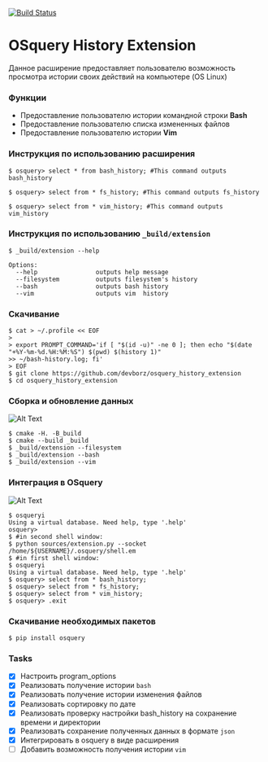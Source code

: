 [![Build Status](https://travis-ci.com/devborz/osquery_history_extension.svg?token=rrbTiACLSyD7Yjcuyygg&branch=master)](https://travis-ci.com/devborz/osquery_history_extension)

# OSquery History Extension

Данное расширение предоставляет пользователю возможность просмотра истории
своих действий на компьютере (OS Linux)

### Функции

* Предоставление пользователю истории командной строки **Bash**
* Предоставление пользователю списка измененных файлов
* Предоставление пользователю истории **Vim**

### Инструкция по использованию расширения

```ShellSession
$ osquery> select * from bash_history; #This command outputs bash_history

$ osquery> select from * fs_history; #This command outputs fs_history

$ osquery> select from * vim_history; #This command outputs vim_history
```
### Инструкция по использованию `_build/extension`

```ShellSession
$ _build/extension --help

Options:
  --help                outputs help message
  --filesystem          outputs filesystem's history
  --bash                outputs bash history
  --vim                 outputs vim  history
```

### Скачивание

```ShellSession
$ cat > ~/.profile << EOF
>
> export PROMPT_COMMAND='if [ "$(id -u)" -ne 0 ]; then echo "$(date "+%Y-%m-%d.%H:%M:%S") $(pwd) $(history 1)"
>> ~/bash-history.log; fi'
> EOF
$ git clone https://github.com/devborz/osquery_history_extension
$ cd osquery_history_extension
```
### Сборка и обновление данных
![Alt Text](https://github.com/devborz/osquery_history_extension/blob/master/images/extension-building-saving.gif)
```ShellSession
$ cmake -H. -B_build
$ cmake --build _build
$ _build/extension --filesystem
$ _build/extension --bash
$ _build/extension --vim
```
### Интеграция в OSquery
![Alt Text](https://github.com/devborz/osquery_history_extension/blob/master/images/extension-osquery.gif)
```ShellSession
$ osqueryi
Using a virtual database. Need help, type '.help'
osquery>
$ #in second shell window:
$ python sources/extension.py --socket /home/${USERNAME}/.osquery/shell.em
$ #in first shell window:
$ osqueryi
Using a virtual database. Need help, type '.help'
$ osquery> select from * bash_history;
$ osquery> select from * fs_history;
$ osquery> select from * vim_history;
$ osquery> .exit
```

### Cкачивание необходимых пакетов

```ShellSession
$ pip install osquery
```
### Tasks

- [x] Настроить program_options
- [x] Реализовать получение истории `bash`
- [x] Реализовать получение истории изменения файлов
- [x] Реализовать сортировку по дате
- [x] Реализовать проверку настройки bash_history на сохранение времени и директории
- [x] Реализовать сохрaнение полученных данных в формате `json`
- [x] Интегрировать в osquery в виде расширения
- [ ] Добавить возможность получения истории `vim`
